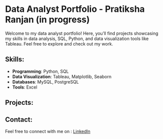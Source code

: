 # Data Analyst Portfolio - Pratiksha Ranjan (in progress)

Welcome to my data analyst portfolio! Here, you’ll find projects showcasing my skills in data analysis, SQL, Python, and data visualization tools like Tableau. Feel free to explore and check out my work.

## Skills:
- **Programming**: Python, SQL
- **Data Visualization**: Tableau, Matplotlib, Seaborn
- **Databases**: MySQL, PostgreSQL
- **Tools**: Excel

## Projects:



## Contact:
Feel free to connect with me on :
[LinkedIn](https://www.linkedin.com/in/pratiksharanjan/)
